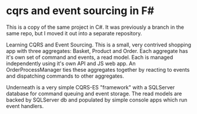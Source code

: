 # cqrs and event sourcing in F#

This is a copy of the same project in C#. 
It was previously a branch in the same repo, but I moved it out into a separate repository.

Learning CQRS and Event Sourcing.
This is a small, very contrived shopping app with three aggregates: Basket, Product and Order.
Each aggregate has it's own set of command and events, a read model. Each is managed independently using it's own API and JS web app.
An OrderProcessManager ties these aggregates together by reacting to events and dispatching commands to other aggregates.

Underneath is a very simple CQRS-ES "framework" with a SQLServer database for command queuing and event storage.
The read models are backed by SQLServer db and populated by simple console apps which run event handlers.
